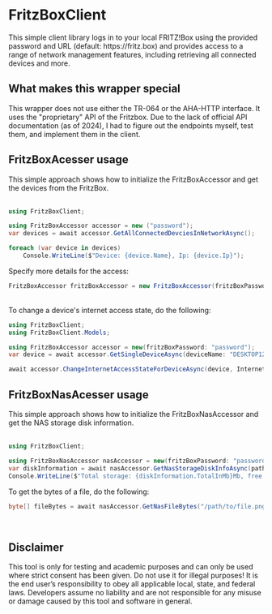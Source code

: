 <h1>FritzBoxClient</h1>
<span>This simple client library logs in to your local FRITZ!Box using the provided password and URL (default: https://fritz.box) and provides access to a range of network management features, including retrieving all connected devices and more.</span>

<h2>What makes this wrapper special</h2>
<span>
    This wrapper does not use either the TR-064 or the AHA-HTTP interface. It uses the "proprietary" API of the Fritzbox. Due to the lack of official API documentation (as of 2024), I had to figure out the endpoints myself, test them, and implement them in the client.
</span>
<h2>FritzBoxAcesser usage</h2>
<span>This simple approach shows how to initialize the FritzBoxAccessor and get the devices from the FritzBox.</span>
<br/><br/>

```csharp
using FritzBoxClient;

using FritzBoxAccessor accessor = new ("password");
var devices = await accessor.GetAllConnectedDevciesInNetworkAsync();

foreach (var device in devices)
    Console.WriteLine($"Device: {device.Name}, Ip: {device.Ip}");

```

<span>Specify more details for the access:</span>
```csharp
FritzBoxAccessor fritzBoxAccessor = new FritzBoxAccessor(fritzBoxPassword: "password", fritzBoxUrl: "https://192.168.178.1", userName: "fritz3000");
```
<br/>
<span>
    To change a device's internet access state, do the following:
</span>

```csharp
using FritzBoxClient;
using FritzBoxClient.Models;

using FritzBoxAccessor accessor = new(fritzBoxPassword: "password");
var device = await accessor.GetSingleDeviceAsync(deviceName: "DESKTOP123");

await accessor.ChangeInternetAccessStateForDeviceAsync(device, InternetState.Blocked);

```
<h2>FritzBoxNasAcesser usage</h2>
<span>This simple approach shows how to initialize the FritzBoxNasAccessor and get the NAS storage disk information.</span>
<br/><br/>


```csharp
using FritzBoxClient;

using FritzBoxNasAccessor nasAccessor = new(fritzBoxPassword: "password", fritzBoxUrl: "https://192.168.178.1");
var diskInformation = await nasAccessor.GetNasStorageDiskInfoAsync(path: "/Files/");
Console.WriteLine($"Total storage: {diskInformation.TotalInMb}Mb, free storage: {diskInformation.FreeInMb}Mb, used storage: {diskInformation.UsedInMb}Mb");

```
<span>To get the bytes of a file, do the following:</span>
```csharp
byte[] fileBytes = await nasAccessor.GetNasFileBytes("/path/to/file.png");
```

<br/>
<h2>Disclaimer</h2>
 <span>This tool is only for testing and academic purposes and can only be used where strict consent has been given. Do not use it for illegal purposes! It is the end user’s responsibility to obey all applicable local, state, and federal laws. Developers assume no liability and are not responsible for any misuse or damage caused by this tool and software in general.</span>
 
